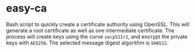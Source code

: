 # easy-ca
 Bash script to quickly create a certificate authority using OpenSSL. This will generate a root certificate as well as one intermediate certificate. The process will create keys using the curve `secp521r1`, and encrypt the private keys with `AES256`. The selected message digest algorithm is `SHA512`.
